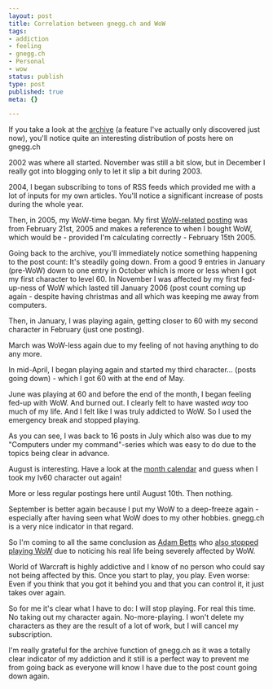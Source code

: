 ```yaml
---
layout: post
title: Correlation between gnegg.ch and WoW
tags:
- addiction
- feeling
- gnegg.ch
- Personal
- wow
status: publish
type: post
published: true
meta: {}

---
```

<p>If you take a look at the <a href="http://www.gnegg.ch/archive">archive</a> (a feature I've actually only discovered just now), you'll notice quite an interesting distribution of posts here on gnegg.ch</p>
<p>2002 was where all started. November was still a bit slow, but in December I really got into blogging only to let it slip a bit during 2003.</p>
<p>2004, I began subscribing to tons of RSS feeds which provided me with a lot of inputs for my own articles. You'll notice a significant increase of posts during the whole year.</p>
<p>Then, in 2005, my WoW-time began. My first <a href="http://www.gnegg.ch/archives/229-World-of-Warcraft.html">WoW-related posting</a> was from February 21st, 2005 and makes a reference to when I bought WoW, which would be - provided I'm calculating correctly - February 15th 2005.</p>
<p>Going back to the archive, you'll immediately notice something happening to the post count: It's steadily going down. From a good 9 entries in January (pre-WoW) down to one entry in October which is more or less when I got my first character to level 60. In November I was affected by my first fed-up-ness of WoW which lasted till January 2006 (post count coming up again - despite having christmas and all which was keeping me away from computers.</p>
<p>Then, in January, I was playing again, getting closer to 60 with my second character in February (just one posting).</p>
<p>March was WoW-less again due to my feeling of not having anything to do any more.</p>
<p>In mid-April, I began playing again and started my third character... (posts going down) - which I got 60 with at the end of May.</p>
<p>June was playing at 60 and before the end of the month, I began feeling fed-up with WoW. And burned out. I clearly felt to have wasted <em>way</em> too much of my life. And I felt like I was truly addicted to WoW. So I used the emergency break and stopped playing.</p>
<p>As you can see, I was back to 16 posts in July which also was due to my "Computers under my command"-series which was easy to do due to the topics being clear in advance.</p>
<p>August is interesting. Have a look at the <a href="http://www.gnegg.ch/archives/2006/08.html">month calendar</a> and guess when I took my lv60 character out again!</p>
<p>More or less regular postings here until August 10th. Then nothing.</p>
<p>September is better again because I put my WoW to a deep-freeze again - especially after having seen what WoW does to my other hobbies. gnegg.ch is a very nice indicator in that regard.</p>
<p>So I'm coming to all the same conclusion as <a href="http://www.artofadambetts.com">Adam Betts</a> who <a href="http://www.artofadambetts.com/weblog/?p=117">also stopped playing WoW</a> due to noticing his real life being severely affected by WoW.</p>
<p>World of Warcraft is highly addictive and I know of no person who could say not being affected by this. Once you start to play, you play. Even worse: Even if you think that you got it behind you and that you can control it, it just takes over again.</p>
<p>So for me it's clear what I have to do: I will stop playing. For real this time. No taking out my character again. No-more-playing. I won't delete my characters as they are the result of a lot of work, but I will cancel my subscription.</p>
<p>I'm really grateful for the archive function of gnegg.ch as it was a totally clear indicator of my addiction and it still is a perfect way to prevent me from going back as everyone will know I have due to the post count going down again.</p>
